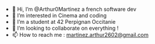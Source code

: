 - 👋 Hi, I’m @Arthur0Martinez a french software dev
- 👀 I’m interested in Cinema and coding
- 🌱 I’m a student at 42 Perpignan Occitanie
- 💞️ I’m looking to collaborate on everything ! 
- 📫 How to reach me : martinez.arthur2602@gmail.com

<!---
Arthur0Martinez/Arthur0Martinez is a ✨ special ✨ repository because its `README.md` (this file) appears on your GitHub profile.
You can click the Preview link to take a look at your changes.
--->
